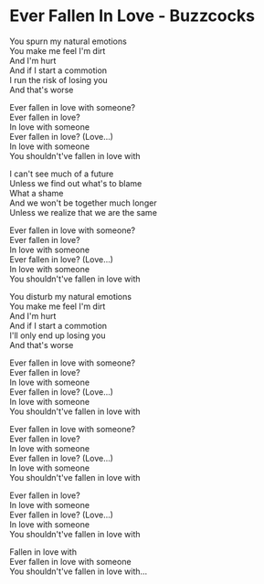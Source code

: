 # Ever Fallen In Love - Buzzcocks

You spurn my natural emotions\
You make me feel I'm dirt\
And I'm hurt\
And if I start a commotion\
I run the risk of losing you\
And that's worse

Ever fallen in love with someone?\
Ever fallen in love?\
In love with someone\
Ever fallen in love? (Love…)\
In love with someone\
You shouldn't've fallen in love with

I can't see much of a future\
Unless we find out what's to blame\
What a shame\
And we won't be together much longer\
Unless we realize that we are the same

Ever fallen in love with someone?\
Ever fallen in love?\
In love with someone\
Ever fallen in love? (Love…)\
In love with someone\
You shouldn't've fallen in love with

You disturb my natural emotions\
You make me feel I'm dirt\
And I'm hurt\
And if I start a commotion\
I'll only end up losing you\
And that's worse

Ever fallen in love with someone?\
Ever fallen in love?\
In love with someone\
Ever fallen in love? (Love…)\
In love with someone\
You shouldn't've fallen in love with

Ever fallen in love with someone?\
Ever fallen in love?\
In love with someone\
Ever fallen in love? (Love…)\
In love with someone\
You shouldn't've fallen in love with

Ever fallen in love?\
In love with someone\
Ever fallen in love? (Love…)\
In love with someone\
You shouldn't've fallen in love with

Fallen in love with\
Ever fallen in love with someone\
You shouldn't've fallen in love with…